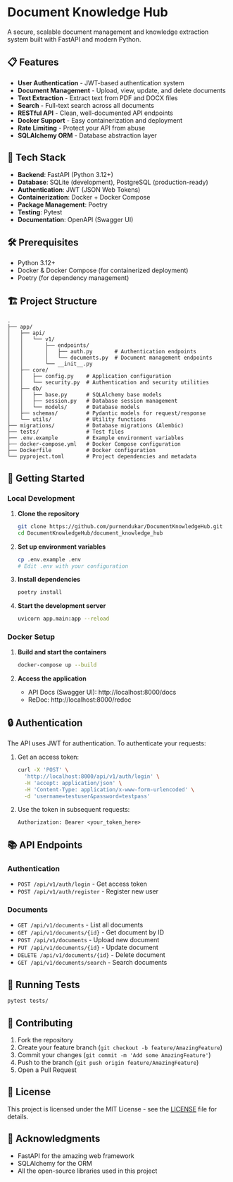 # Document Knowledge Hub

A secure, scalable document management and knowledge extraction system built with FastAPI and modern Python.

## 📋 Features

- **User Authentication** - JWT-based authentication system
- **Document Management** - Upload, view, update, and delete documents
- **Text Extraction** - Extract text from PDF and DOCX files
- **Search** - Full-text search across all documents
- **RESTful API** - Clean, well-documented API endpoints
- **Docker Support** - Easy containerization and deployment
- **Rate Limiting** - Protect your API from abuse
- **SQLAlchemy ORM** - Database abstraction layer

## 🚀 Tech Stack

- **Backend**: FastAPI (Python 3.12+)
- **Database**: SQLite (development), PostgreSQL (production-ready)
- **Authentication**: JWT (JSON Web Tokens)
- **Containerization**: Docker + Docker Compose
- **Package Management**: Poetry
- **Testing**: Pytest
- **Documentation**: OpenAPI (Swagger UI)

## 🛠️ Prerequisites

- Python 3.12+
- Docker & Docker Compose (for containerized deployment)
- Poetry (for dependency management)

## 🏗️ Project Structure

```
.
├── app/
│   ├── api/
│   │   └── v1/
│   │       ├── endpoints/
│   │       │   ├── auth.py       # Authentication endpoints
│   │       │   └── documents.py  # Document management endpoints
│   │       └── __init__.py
│   ├── core/
│   │   ├── config.py    # Application configuration
│   │   └── security.py  # Authentication and security utilities
│   ├── db/
│   │   ├── base.py      # SQLAlchemy base models
│   │   ├── session.py   # Database session management
│   │   └── models/      # Database models
│   ├── schemas/         # Pydantic models for request/response
│   └── utils/           # Utility functions
├── migrations/          # Database migrations (Alembic)
├── tests/               # Test files
├── .env.example         # Example environment variables
├── docker-compose.yml   # Docker Compose configuration
├── Dockerfile           # Docker configuration
└── pyproject.toml       # Project dependencies and metadata
```

## 🚀 Getting Started

### Local Development

1. **Clone the repository**
   ```bash
   git clone https://github.com/purnendukar/DocumentKnowledgeHub.git
   cd DocumentKnowledgeHub/document_knowledge_hub
   ```

2. **Set up environment variables**
   ```bash
   cp .env.example .env
   # Edit .env with your configuration
   ```

3. **Install dependencies**
   ```bash
   poetry install
   ```

4. **Start the development server**
   ```bash
   uvicorn app.main:app --reload
   ```

### Docker Setup

1. **Build and start the containers**
   ```bash
   docker-compose up --build
   ```

2. **Access the application**
   - API Docs (Swagger UI): http://localhost:8000/docs
   - ReDoc: http://localhost:8000/redoc

## 🔒 Authentication

The API uses JWT for authentication. To authenticate your requests:

1. Get an access token:
   ```bash
   curl -X 'POST' \
     'http://localhost:8000/api/v1/auth/login' \
     -H 'accept: application/json' \
     -H 'Content-Type: application/x-www-form-urlencoded' \
     -d 'username=testuser&password=testpass'
   ```

2. Use the token in subsequent requests:
   ```
   Authorization: Bearer <your_token_here>
   ```

## 📚 API Endpoints

### Authentication
- `POST /api/v1/auth/login` - Get access token
- `POST /api/v1/auth/register` - Register new user

### Documents
- `GET /api/v1/documents` - List all documents
- `GET /api/v1/documents/{id}` - Get document by ID
- `POST /api/v1/documents` - Upload new document
- `PUT /api/v1/documents/{id}` - Update document
- `DELETE /api/v1/documents/{id}` - Delete document
- `GET /api/v1/documents/search` - Search documents

## 🧪 Running Tests

```bash
pytest tests/
```

## 🤝 Contributing

1. Fork the repository
2. Create your feature branch (`git checkout -b feature/AmazingFeature`)
3. Commit your changes (`git commit -m 'Add some AmazingFeature'`)
4. Push to the branch (`git push origin feature/AmazingFeature`)
5. Open a Pull Request

## 📄 License

This project is licensed under the MIT License - see the [LICENSE](LICENSE) file for details.

## 🙏 Acknowledgments

- FastAPI for the amazing web framework
- SQLAlchemy for the ORM
- All the open-source libraries used in this project
